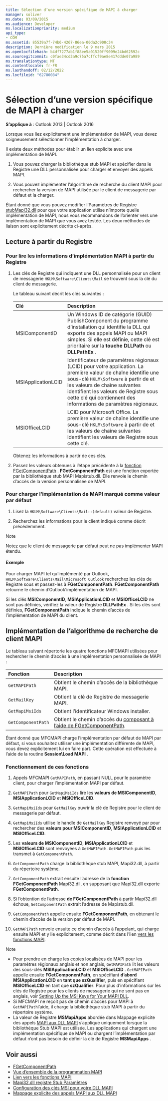 ```yaml
---
title: Sélection d’une version spécifique de MAPI à charger
manager: soliver
ms.date: 03/09/2015
ms.audience: Developer
ms.localizationpriority: medium
api_type:
- COM
ms.assetid: 85539a7f-74b6-4267-86ea-00da2c900c34
description: Dernière modification le 9 mars 2015
ms.openlocfilehash: b4df7277ab1f88ee5a01520ff9099e24bd62592c
ms.sourcegitcommit: c0fae34cd3a9c75a7cffcf9ae8e417ddde07a989
ms.translationtype: MT
ms.contentlocale: fr-FR
ms.lasthandoff: 02/12/2022
ms.locfileid: "62780084"
---
```

# <a name="choose-a-specific-version-of-mapi-to-load"></a>Sélection d’une version spécifique de MAPI à charger

**S’applique à** : Outlook 2013 | Outlook 2016 
  
Lorsque vous liez explicitement une implémentation de MAPI, vous devez soigneusement sélectionner l’implémentation à charger. 
  
Il existe deux méthodes pour établir un lien explicite avec une implémentation de MAPI. 
  
1. Vous pouvez charger la bibliothèque stub MAPI et spécifier dans le Registre une DLL personnalisée pour charger et envoyer des appels MAPI.
    
2. Vous pouvez implémenter l’algorithme de recherche du client MAPI pour rechercher la version de MAPI utilisée par le client de messagerie par défaut et la charger.
    
Étant donné que vous pouvez modifier l’Paramètres de Registre [ stubMapi32.dll](https://msdn.microsoft.com/library/ms531218%28EXCHG.10%29.aspx) pour que votre application utilise n’importe quelle implémentation de MAPI, nous vous recommandons de l’orienter vers une implémentation de MAPI que vous avez testée. Les deux méthodes de liaison sont explicitement décrits ci-après. 
  
## <a name="reading-from-the-registry"></a>Lecture à partir du Registre

### <a name="to-read-mapi-implementation-information-from-the-registry"></a>Pour lire les informations d’implémentation MAPI à partir du Registre

1. Les clés de Registre qui indiquent une DLL personnalisée pour un client de messagerie  `HKLM\Software\Clients\Mail` se trouvent sous la clé du client de messagerie. 
    
   Le tableau suivant décrit les clés suivantes :
    
   |**Clé**|**Description**|
   |:-----|:-----|
   |MSIComponentID  <br/> |Un Windows ID de catégorie (GUID) PublishComponent du programme d’installation qui identifie la DLL qui exporte des appels MAPI ou MAPI simples. Si elle est définie, cette clé est prioritaire sur la **touche DLLPath** ou **DLLPathEx** . |
   |MSIApplicationLCID  <br/> |Identificateur de paramètres régionaux (LCID) pour votre application. La première valeur de chaîne identifie une sous-clé  `HKLM\Software` à partir de et les valeurs de chaîne suivantes identifient les valeurs de Registre sous cette clé qui contiennent des informations de paramètres régionaux. |
   |MSIOfficeLCID  <br/> |LCID pour Microsoft Office. La première valeur de chaîne identifie une sous-clé  `HKLM\Software` à partir de et les valeurs de chaîne suivantes identifient les valeurs de Registre sous cette clé. |
   
   Obtenez les informations à partir de ces clés.
    
2. Passez les valeurs obtenues à l’étape précédente à la [fonction FGetComponentPath](fgetcomponentpath.md) . **FGetComponentPath** est une fonction exportée par la bibliothèque stub MAPI Mapistub.dll. Elle renvoie le chemin d’accès de la version personnalisée de MAPI. 


### <a name="to-load-the-implementation-of-mapi-marked-as-default"></a>Pour charger l’implémentation de MAPI marqué comme valeur par défaut

1. Lisez la  `HKLM\Software\Clients\Mail::(default)` valeur de Registre. 
    
2. Recherchez les informations pour le client indiqué comme décrit précédemment.
    
> [!NOTE]
> Notez que le client de messagerie par défaut peut ne pas implémenter MAPI étendu. 
  
#### <a name="example"></a>Exemple

Pour charger MAPI tel qu’implémenté par Outlook, `HKLM\Software\Clients\Mail\Microsoft Outlook` recherchez les clés de Registre sous et passez-les à **FGetComponentPath**. **FGetComponentPath** retourne le chemin d’Outlook’implémentation de MAPI. 
  
Si les clés **MSIComponentID**, **MSIApplicationLCID** et **MSIOfficeLCID** ne sont pas définies, vérifiez la valeur de Registre **DLLPathEx** . Si les clés sont définies, **FGetComponentPath** indique le chemin d’accès de l’implémentation de MAPI du client. 
  
## <a name="implementing-the-mapi-client-lookup-algorithm"></a>Implémentation de l’algorithme de recherche de client MAPI

Le tableau suivant répertorie les quatre fonctions MFCMAPI utilisées pour rechercher le chemin d’accès à une implémentation personnalisée de MAPI :
  
|**Fonction**|**Description**|
|:-----|:-----|
| `GetMAPIPath` <br/> |Obtient le chemin d’accès de la bibliothèque MAPI. |
| `GetMailKey` <br/> |Obtient la clé de Registre de messagerie MAPI. |
| `GetMapiMsiIds` <br/> |Obtient l’identificateur Windows installer. |
| `GetComponentPath` <br/> |Obtient le chemin d’accès du [composant à l’aide de FGetComponentPath](fgetcomponentpath.md). |
   
Étant donné que MFCMAPI charge l’implémentation par défaut de MAPI par défaut, si vous souhaitez utiliser une implémentation différente de MAPI, vous devez explicitement lui en faire part. Cette opération est effectuée à l’aide de la routine **Session\Load MAPI** . 
  
### <a name="how-these-functions-work"></a>Fonctionnement de ces fonctions

1. Appels MFCMAPI  `GetMAPIPath`, en passant NULL pour le paramètre client, pour charger l’implémentation MAPI par défaut.
    
2.  `GetMAPIPath` pour  `GetMapiMsiIds` lire les **valeurs de MSIComponentID**, **MSIApplicationLCID** et **MSIOfficeLCID**.
    
3.  `GetMapiMsiIds` pour  `GetMailKey` ouvrir la clé de Registre pour le client de messagerie par défaut. 
    
4.  `GetMapiMsiIds` utilise le handle de  `GetMailKey` Registre renvoyé par pour rechercher des **valeurs pour MSIComponentID**, **MSIApplicationLCID** et **MSIOfficeLCID**.
    
5. Les **valeurs de MSIComponentID**, **MSIApplicationLCID** et **MSIOfficeLCID** sont renvoyées à  `GetMAPIPath`.  `GetMAPIPath` puis les transmet à  `GetComponentPath`.
    
6.  `GetComponentPath` charge la bibliothèque stub MAPI, Mapi32.dll, à partir du répertoire système. 
    
7.  `GetComponentPath` extrait ensuite l’adresse de la **fonction FGetComponentPath** Mapi32.dll, en supposant que Mapi32.dll exporte **FGetComponentPath**.
    
8. Si l’obtention de l’adresse **de FGetComponentPath** à partir Mapi32.dll échoue,  `GetComponentPath` extrait l’adresse de Mapistub.dll. 
    
9.  `GetComponentPath` appelle ensuite **FGetComponentPath**, en obtenant le chemin d’accès de la version par défaut de MAPI.
    
10.  `GetMAPIPath` renvoie ensuite ce chemin d’accès à l’appelant, qui charge ensuite MAPI et y lie explicitement, comme décrit dans l’lien [vers les fonctions MAPI](how-to-link-to-mapi-functions.md).
    
> [!NOTE] 
> - Pour prendre en charge les copies localisées de MAPI pour les paramètres régionaux anglais et non anglais,  `GetMAPIPath` lit les valeurs des sous-clés **MSIApplicationLCID** et **MSIOfficeLCID** .  `GetMAPIPath` appelle ensuite **FGetComponentPath**, en spécifiant **d’abord MSIApplicationLCID** en **tant que szQualifier**, puis en spécifiant **MSIOfficeLCID** en tant que **szQualifier**. Pour plus d’informations sur les clés de Registre pour les clients de messagerie qui ne sont pas en anglais, voir [Setting Up the MSI Keys for Your MAPI DLL](https://msdn.microsoft.com/library/ee909494%28VS.85%29.aspx).   
> - Si MFCMAPI ne reçoit pas de chemin d’accès pour MAPI à  `GetMAPIPath`l’aide, il charge la bibliothèque stub MAPI à partir du répertoire système.
> - La valeur de Registre **MSMapiApps** abordée dans Mappage explicite des appels [MAPI aux DLL MAPI](https://msdn.microsoft.com/library/ee909490%28VS.85%29.aspx) s’applique uniquement lorsque la bibliothèque Stub MAPI est utilisée. Les applications qui chargent une implémentation spécifique de MAPI ou chargent l’implémentation par défaut n’ont pas besoin de définir la clé de Registre **MSMapiApps** . 
    
## <a name="see-also"></a>Voir aussi

- [FGetComponentPath](fgetcomponentpath.md)
- [Vue d’ensemble de la programmation MAPI](mapi-programming-overview.md)
- [Lien vers les fonctions MAPI](how-to-link-to-mapi-functions.md)
- [Mapi32.dll registre Stub Paramètres](https://msdn.microsoft.com/library/ms531218%28EXCHG.10%29.aspx)
- [Configuration des clés MSI pour votre DLL MAPI](https://msdn.microsoft.com/library/ee909494%28VS.85%29.aspx)
- [Mappage explicite des appels MAPI aux DLL MAPI](https://msdn.microsoft.com/library/ee909490%28VS.85%29.aspx)

